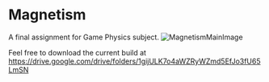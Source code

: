 # Magnetism
A final assignment for Game Physics subject.
![MagnetismMainImage](https://user-images.githubusercontent.com/80617931/232328149-7e6a5d70-9fa6-48db-a19c-ddc909ba4412.png)

Feel free to download the current build at https://drive.google.com/drive/folders/1gijULK7o4aWZRyWZmd5EfJo3fU65LmSN

